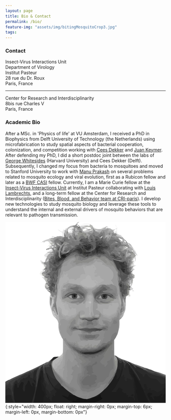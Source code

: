 ```yaml
---
layout: page
title: Bio & Contact
permalink: /bio/
feature-img: "assets/img/bitingMosquitoCrop3.jpg"
tags:
---
```


### Contact

Insect-Virus Interactions Unit  
Department of Virology  
Institut Pasteur  
28 rue du Dr. Roux  
Paris, France  

_______

Center for Research and Interdisciplinarity  
8bis rue Charles V  
Paris, France  



### Academic Bio

After a MSc. in 'Physics of life' at VU Amsterdam, I received a PhD in Biophysics from Delft University of Technology (the Netherlands) using microfabrication to study spatial aspects of bacterial cooperation, colonization, and competition working with [Cees Dekker](https://ceesdekkerlab.nl/) and [Juan Keymer](http://keymerlab.nl/www/). After defending my PhD, I did a short postdoc joint between the labs of [George Whitesides](https://gmwgroup.harvard.edu/) (Harvard University) and Cees Dekker (Delft). Subsequently, I changed my focus from bacteria to mosquitoes and moved to Stanford University to work with [Manu Prakash](http://web.stanford.edu/group/prakash-lab/cgi-bin/labsite/) on several problems related to mosquito ecology and viral evolution, first as a Rubicon fellow and later as a [BWF CASI](https://www.bwfund.org/grant-programs/interfaces-science/career-awards-scientific-interface) fellow. Currently, I am a Marie Curie fellow at the [Insect-Virus Interactions Unit](https://research.pasteur.fr/en/team/insect-virus-interactions/) at Institut Pasteur collaborating with [Louis Lambrechts](https://research.pasteur.fr/en/member/louis-lambrechts/), and a long-term fellow at the Center for Research and Interdisciplinarity ([Bites, Blood, and Behavior team at CRI-paris](https://research.cri-paris.org/teampage?id=5e5e18329a474e69c3a974ac)). I develop new technologies to study mosquito biology and leverage these tools to understand the internal and external drivers of mosquito behaviors that are relevant to pathogen transmission.


![Some Title](../assets/img/felix02.jpg){:style="width: 400px; float: right; margin-right: 0px; margin-top: 6px; margin-left: 0px, margin-bottom: 0px"}

<!-- Type on Strap is based on Type Theme, a free and open-source theme for [Jekyll](http://jekyllrb.com/), licensed under the MIT License.

Head over to the [theme's documentation](https://github.io/sylhare/Type-on-Strap) for much more information about Type on Strap or to install this theme on your own Jekyll site.

This file is an example of a page in Jekyll, that automatically shows up in the header navigation, you can delete or modify this file freely. -->
